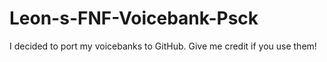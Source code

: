 # Leon-s-FNF-Voicebank-Psck
I decided to port my voicebanks to GitHub. Give me credit if you use them!
